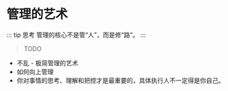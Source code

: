 # 管理的艺术

::: tip 思考
管理的核心不是管“人”，而是修“路”。
:::

> TODO

- 不乱 - 极简管理的艺术
- 如何向上管理
- 你对事情的思考、理解和把控才是最重要的，具体执行人不一定得是你自己。
